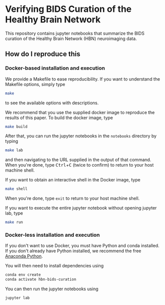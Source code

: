 # Verifying BIDS Curation of the Healthy Brain Network

This repository contains jupyter notebooks that summarize the BIDS
curation of the Healthy Brain Network (HBN) neuroimaging data.

## How do I reproduce this

### Docker-based installation and execution

We provide a Makefile to ease reproducibility. If you want to understand the Makefile options, simply type
```bash
make
```
to see the available options with descriptions.

We recommend that you use the supplied docker image to reproduce the results of this paper.
To build the docker image, type
```bash
make build
```

After that, you can run the jupyter notebooks in the `notebooks` directory by typing
```bash
make lab
```
and then navigating to the URL supplied in the output of that command. When you're done,
type <kbd>Ctrl</kbd>+<kbd>C</kbd> (twice to confirm) to return to your host machine shell.

If you want to obtain an interactive shell in the Docker image, type
```bash
make shell
```
When you're done, type `exit` to return to your host machine shell.

If you want to execute the entire jupyter notebook without opening jupyter lab, type
```bash
make run
```

### Docker-less installation and execution

If you don't want to use Docker, you must have Python and conda
installed. If you don't already have Python installed, we recommend the
free [Anaconda Python](https://www.anaconda.com/download/).

You will then need to install dependencies using
```bash
conda env create
conda activate hbn-bids-curation
```

You can then run the jupyter notebooks using
```bash
jupyter lab
```
